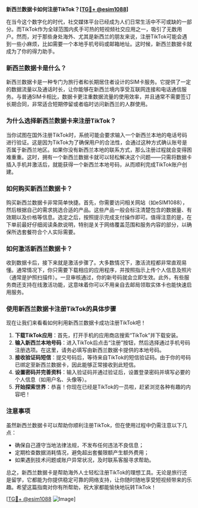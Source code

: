 **新西兰数据卡如何注册TikTok？[[TG💪+ @esim1088](https://t.me/s/esim1088)]**

在当今这个数字化的时代，社交媒体平台已经成为人们日常生活中不可或缺的一部分。而TikTok作为全球范围内炙手可热的短视频社交应用之一，吸引了无数用户。然而，对于那些身处海外、尤其是新西兰的朋友来说，注册TikTok可能会遇到一些小麻烦，比如需要一个本地手机号码或邮箱地址。这时候，新西兰数据卡就成为了你的得力助手。

### 新西兰数据卡是什么？

新西兰数据卡是一种专门为旅行者和长期居住者设计的SIM卡服务。它提供了一定的数据流量以及通话时长，让你能够在新西兰境内享受互联网连接和电话通信服务。与普通SIM卡相比，数据卡更注重数据流量的使用效率，并且通常不需要签订长期合同，非常适合短期停留或者临时访问新西兰的人群使用。

### 为什么选择新西兰数据卡来注册TikTok？

当你试图在国外注册TikTok时，系统可能会要求输入一个新西兰本地的电话号码进行验证。这是因为TikTok为了确保用户的合法性，会通过这种方式确认账号是否属于新西兰地区。如果你没有新西兰本地的联系方式，那么注册过程就会变得困难重重。这时，拥有一个新西兰数据卡就可以轻松解决这个问题——只需将数据卡插入手机并激活后，就能获得一个新西兰本地号码，从而顺利完成TikTok账户创建。

### 如何购买新西兰数据卡？

购买新西兰数据卡非常简单快捷。首先，你需要访问相关网站（如eSIM1088），然后根据自己的需求挑选合适的产品。这些产品一般会标注清楚包含的数据量、有效期以及价格等信息。选定之后，按照提示完成支付操作即可。值得注意的是，在下单前最好仔细阅读条款说明，特别是关于网络覆盖范围和服务内容的部分，以确保所选套餐符合个人实际需要。

### 如何激活新西兰数据卡？

收到数据卡后，接下来就是激活步骤了。大多数情况下，激活流程都非常直观易懂。通常情况下，你只需要下载相应的应用程序，并按照指示上传个人信息及照片（通常是护照扫描件）。一旦审核通过，你的新号码就会立即生效。此外，有些服务商还支持在线激活功能，这意味着你可以不用亲自去邮局领取实体卡也能快速启用服务。

### 使用新西兰数据卡注册TikTok的具体步骤

现在让我们来看看如何利用新西兰数据卡成功注册TikTok吧！

1. **下载TikTok应用**：首先，打开手机的应用商店搜索“TikTok”并下载安装。
2. **输入新西兰本地号码**：进入TikTok后点击“注册”按钮，然后选择通过手机号码注册选项。在这里，请务必填写由新西兰数据卡提供的本地号码。
3. **接收验证码短信**：提交号码后，等待来自TikTok的短信验证码。由于你的号码已绑定至新西兰数据卡，因此能够正常接收到此短信。
4. **设置密码并完善资料**：输入验证码并通过验证后，设置登录密码并填写必要的个人信息（如用户名、头像等）。
5. **开始探索世界**：恭喜！你现在已经是TikTok的一员啦，赶紧浏览各种有趣的内容吧！

### 注意事项

虽然新西兰数据卡可以帮助你顺利注册TikTok，但在使用过程中仍需注意以下几点：

- 确保自己遵守当地法律法规，不发布任何违法不良信息；
- 定期检查数据消耗情况，避免超出套餐限额产生额外费用；
- 如果遇到技术问题或账户异常状况，及时联系客服寻求帮助。

总之，新西兰数据卡是帮助海外人士轻松注册TikTok的理想工具。无论是旅行还是留学，它都能为你提供稳定可靠的网络支持，让你随时随地享受短视频带来的乐趣。希望这篇指南对你有所帮助，祝大家都能愉快地玩转TikTok！

[[TG💪+ @esim1088](https://t.me/s/esim1088) ![Image](https://i.postimg.cc/4NQfJmqS/Snipaste-2025-05-13-00-14-12.png)]
